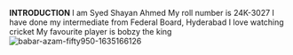 **INTRODUCTION**
I am Syed Shayan Ahmed
My roll number is 24K-3027
I have done my intermediate from Federal Board, Hyderabad
I love watching cricket
My favourite player is bobzy the king
![babar-azam-fifty950-1635166126](https://github.com/user-attachments/assets/be18f866-485e-40df-8a84-affedaad120b)

